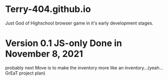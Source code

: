 # Terry-404.github.io
Just God of Highschool browser game in it's early development stages.

# Version 0.1 JS-only Done in November 8, 2021
probably next Move is to make the inventory more like an inventory...(yeah... GrEaT project plan)
